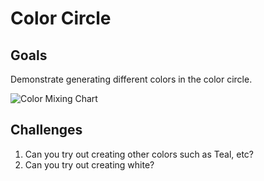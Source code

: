 # Color Circle

## Goals

Demonstrate generating different colors in the color circle.

![Color Mixing Chart](../assets/color_chart.jpg)

## Challenges

1. Can you try out creating other colors such as Teal, etc?
2. Can you try out creating white?
